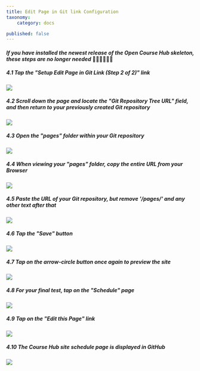 ```yaml
---
title: Edit Page in Git link Configuration
taxonomy:
    category: docs

published: false
---
```


#### _If you have installed the newest release of the Open Course Hub skeleton, these steps are no longer needed_ 👏🏼👏🏼👏🏼

##### 4.1 Tap the "Setup Edit Page in Git Link (Step 2 of 2)" link

![][33]

[33]: ../../images/course-hub-with-git-sync---install-and-configure-on-reclaim-hosting/tap-the--setup-edit-page-in-git-link--step-2-of-2---link.png

##### 4.2 Scroll down the page and locate the "Git Repository Tree URL" field, and then return to your previously created Git repository

![][34]

[34]: ../../images/course-hub-with-git-sync---install-and-configure-on-reclaim-hosting/scroll-down-the-page-and-locate-the--git-repository-tree-url--field--and-then-return-to-your-previou.png

##### 4.3 Open the "pages" folder within your Git repository

![][35]

[35]: ../../images/course-hub-with-git-sync---install-and-configure-on-reclaim-hosting/open-the--pages--folder-within-your-git-repository.png

##### 4.4 When viewing your "pages" folder, copy the entire URL from your Browser

![][36]

[36]: ../../images/course-hub-with-git-sync---install-and-configure-on-reclaim-hosting/when-viewing-your--pages--folder--copy-the-entire-url-from-your-browser.png

##### 4.5 Paste the URL of your Git repository, but remove '/pages/' and any other text after that

![][37]

[37]: ../../images/course-hub-with-git-sync---install-and-configure-on-reclaim-hosting/paste-the-url-of-your-git-repository--but-remove---pages---and-any-other-text-after-that.png

##### 4.6 Tap the "Save" button

![][38]

[38]: ../../images/course-hub-with-git-sync---install-and-configure-on-reclaim-hosting/tap-the--save--button-1.png

##### 4.7 Tap on the arrow-circle button once again to preview the site

![][39]

[39]: ../../images/course-hub-with-git-sync---install-and-configure-on-reclaim-hosting/tap-on-the-arrow-circle-button-once-again-to-preview-the-site.png

##### 4.8 For your final test, tap on the "Schedule" page

![][40]

[40]: ../../images/course-hub-with-git-sync---install-and-configure-on-reclaim-hosting/for-your-final-test--tap-on-the--schedule--page.png

##### 4.9 Tap on the "Edit this Page" link

![][41]

[41]: ../../images/course-hub-with-git-sync---install-and-configure-on-reclaim-hosting/tap-on-the--edit-this-page--link.png

##### 4.10 The Course Hub site schedule page is displayed in GitHub

![][42]

[42]: ../../images/course-hub-with-git-sync---install-and-configure-on-reclaim-hosting/the-course-hub-site-schedule-page-is-displayed-in-github.png
